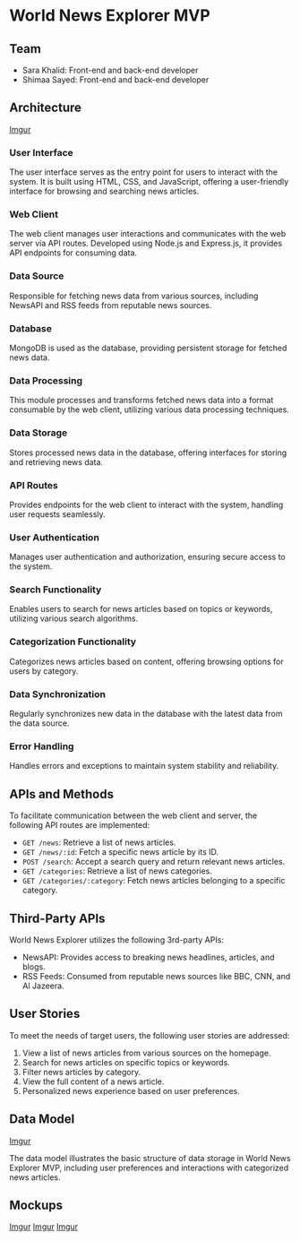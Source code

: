 # World News Explorer MVP

## Team
- Sara Khalid: Front-end and back-end developer
- Shimaa Sayed: Front-end and back-end developer

## Architecture

[Imgur](https://imgur.com/vwF2out)

### User Interface
The user interface serves as the entry point for users to interact with the system. It is built using HTML, CSS, and JavaScript, offering a user-friendly interface for browsing and searching news articles.

### Web Client
The web client manages user interactions and communicates with the web server via API routes. Developed using Node.js and Express.js, it provides API endpoints for consuming data.

### Data Source
Responsible for fetching news data from various sources, including NewsAPI and RSS feeds from reputable news sources.

### Database
MongoDB is used as the database, providing persistent storage for fetched news data.

### Data Processing
This module processes and transforms fetched news data into a format consumable by the web client, utilizing various data processing techniques.

### Data Storage
Stores processed news data in the database, offering interfaces for storing and retrieving news data.

### API Routes
Provides endpoints for the web client to interact with the system, handling user requests seamlessly.

### User Authentication
Manages user authentication and authorization, ensuring secure access to the system.

### Search Functionality
Enables users to search for news articles based on topics or keywords, utilizing various search algorithms.

### Categorization Functionality
Categorizes news articles based on content, offering browsing options for users by category.

### Data Synchronization
Regularly synchronizes new data in the database with the latest data from the data source.

### Error Handling
Handles errors and exceptions to maintain system stability and reliability.

## APIs and Methods

To facilitate communication between the web client and server, the following API routes are implemented:

- `GET /news`: Retrieve a list of news articles.
- `GET /news/:id`: Fetch a specific news article by its ID.
- `POST /search`: Accept a search query and return relevant news articles.
- `GET /categories`: Retrieve a list of news categories.
- `GET /categories/:category`: Fetch news articles belonging to a specific category.

## Third-Party APIs

World News Explorer utilizes the following 3rd-party APIs:
- NewsAPI: Provides access to breaking news headlines, articles, and blogs.
- RSS Feeds: Consumed from reputable news sources like BBC, CNN, and Al Jazeera.

## User Stories

To meet the needs of target users, the following user stories are addressed:

1. View a list of news articles from various sources on the homepage.
2. Search for news articles on specific topics or keywords.
3. Filter news articles by category.
4. View the full content of a news article.
5. Personalized news experience based on user preferences.

## Data Model

[Imgur](https://imgur.com/1XKxvzZ)

The data model illustrates the basic structure of data storage in World News Explorer MVP, including user preferences and interactions with categorized news articles.

## Mockups

[Imgur](https://imgur.com/Z2j7fHo)
[Imgur](https://imgur.com/tL4cF0G)
[Imgur](https://imgur.com/33zvIOU)
